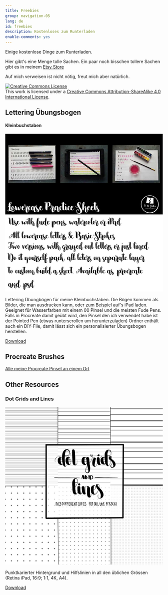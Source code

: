 ```yaml
---
title: Freebies
group: navigation-05
lang: de
id: freebies
description: Kostenloses zum Runterladen
enable-comments: yes
---
```

Einige kostenlose Dinge zum Runterladen.

Hier gibt's eine Menge tolle Sachen. Ein paar noch bisschen tollere Sachen gibt es in meinem [Etsy Store](https://www.etsy.com/shop/halfapx)

Auf mich verweisen ist nicht nötig, freut mich aber natürlich.

<a rel="license" href="http://creativecommons.org/licenses/by-sa/4.0/"><img alt="Creative Commons License" style="border-width:0" src="https://i.creativecommons.org/l/by-sa/4.0/88x31.png" /></a><br />This work is licensed under a <a rel="license" href="http://creativecommons.org/licenses/by-sa/4.0/">Creative Commons Attribution-ShareAlike 4.0 International License</a>.

## Lettering Übungsbogen

#### Kleinbuchstaben
[![practice lowercase](/img/freebies/practice-lowercase.jpg)](/img/freebies/practice-lowercase.jpg)

Lettering Übungbögen für meine Kleinbuchstaben. Die Bögen kommen als Bilder, die man ausdrucken kann, oder zum Beispiel auf's iPad laden. Geeignet für Wasserfarben mit einem 00 Pinsel und die meisten Fude Pens.
Falls in Procreate damit geübt wird, den Pinsel den ich verwendet habe ist der Pointed Pen (etwas runterscrollen um herunterzuladen)
Ordner enthält auch ein DIY-File, damit lässt sich ein personalisierter Übungsbogen herstellen.

<a href="http://bit.ly/halfapxPracticeLowercase" class="btn"><i class="fa fa-download"></i> Download</a>

## Procreate Brushes
<a href="/procreate-brushes" class="btn">Alle meine Procreate Pinsel an einem Ort</a>

## Other Resources

### Dot Grids and Lines
[![dotgridsandlines](/img/freebies/dotgridsandlines.jpg)](/img/freebies/dotgridsandlines.jpg)

Punktkarierter Hintergrund und Hilfslinien in all den üblichen Grössen (Retina iPad, 16:9; 1:1, 4K, A4).

<a href="http://bit.ly/halfapxDotgridsAndLines" class="btn"><i class="fa fa-download"></i> Download</a>

